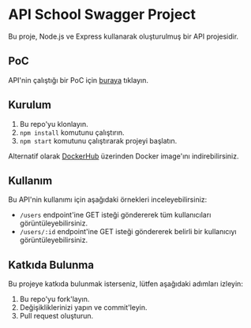 # API School Swagger Project

Bu proje, Node.js ve Express kullanarak oluşturulmuş bir API projesidir.

## PoC
API'nin çalıştığı bir PoC için [buraya](https://apischool.marun.tk/doc) tıklayın.
## Kurulum

1. Bu repo'yu klonlayın.
2. `npm install` komutunu çalıştırın.
3. `npm start` komutunu çalıştırarak projeyi başlatın.

Alternatif olarak [DockerHub](https://hub.docker.com/repository/docker/aesaganda/expressapi/general) üzerinden Docker image'ını indirebilirsiniz.

## Kullanım

Bu API'nin kullanımı için aşağıdaki örnekleri inceleyebilirsiniz:

- `/users` endpoint'ine GET isteği göndererek tüm kullanıcıları görüntüleyebilirsiniz.
- `/users/:id` endpoint'ine GET isteği göndererek belirli bir kullanıcıyı görüntüleyebilirsiniz.

## Katkıda Bulunma

Bu projeye katkıda bulunmak isterseniz, lütfen aşağıdaki adımları izleyin:

1. Bu repo'yu fork'layın.
2. Değişikliklerinizi yapın ve commit'leyin.
3. Pull request oluşturun.
